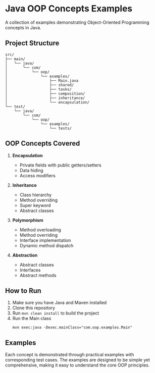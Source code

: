 # Java OOP Concepts Examples

A collection of examples demonstrating Object-Oriented Programming concepts in Java.

## Project Structure

```
src/
├── main/
│   └── java/
│       └── com/
│           └── oop/
│               └── examples/
│                   ├── Main.java
│                   ├── shared/
│                   ├── tasks/
│                   ├── composition/
│                   ├── inheritance/
│                   └── encapsulation/
└── test/
    └── java/
        └── com/
            └── oop/
                └── examples/
                    └── tests/
```

## OOP Concepts Covered

1. **Encapsulation**
   - Private fields with public getters/setters
   - Data hiding
   - Access modifiers

2. **Inheritance**
   - Class hierarchy
   - Method overriding
   - Super keyword
   - Abstract classes

3. **Polymorphism**
   - Method overloading
   - Method overriding
   - Interface implementation
   - Dynamic method dispatch

4. **Abstraction**
   - Abstract classes
   - Interfaces
   - Abstract methods

## How to Run

1. Make sure you have Java and Maven installed
2. Clone this repository
3. Run `mvn clean install` to build the project
4. Run the Main class
   ```
   mvn exec:java -Dexec.mainClass="com.oop.examples.Main"
   ```

## Examples

Each concept is demonstrated through practical examples with corresponding test cases. The examples are designed to be simple yet comprehensive, making it easy to understand the core OOP principles. 